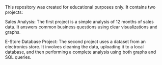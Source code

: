 This repository was created for educational purposes only. It contains two projects:

Sales Analysis: The first project is a simple analysis of 12 months of sales data. It answers common business questions using clear visualizations and graphs.

E-Store Database Project: The second project uses a dataset from an electronics store. It involves cleaning the data, uploading it to a local database, and then performing a complete analysis using both graphs and SQL queries.